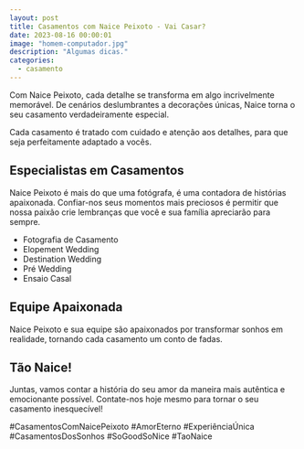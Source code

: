 ```yaml
---
layout: post
title: Casamentos com Naice Peixoto - Vai Casar?
date: 2023-08-16 00:00:01
image: "homem-computador.jpg"
description: "Algumas dicas."
categories:
  - casamento
---
```


Com Naice Peixoto, cada detalhe se transforma em algo incrivelmente memorável. De cenários deslumbrantes a decorações únicas, Naice torna o seu casamento verdadeiramente especial.

Cada casamento é tratado com cuidado e atenção aos detalhes, para que seja perfeitamente adaptado a vocês.

## Especialistas em Casamentos

Naice Peixoto é mais do que uma fotógrafa, é uma contadora de histórias apaixonada. Confiar-nos seus momentos mais preciosos é permitir que nossa paixão crie lembranças que você e sua família apreciarão para sempre.

- Fotografia de Casamento
- Elopement Wedding
- Destination Wedding
- Pré Wedding
- Ensaio Casal

## Equipe Apaixonada

Naice Peixoto e sua equipe são apaixonados por transformar sonhos em realidade, tornando cada casamento um conto de fadas.

## Tão Naice!

Juntas, vamos contar a história do seu amor da maneira mais autêntica e emocionante possível. Contate-nos hoje mesmo para tornar o seu casamento inesquecível!

#CasamentosComNaicePeixoto #AmorEterno #ExperiênciaÚnica #CasamentosDosSonhos #SoGoodSoNice #TaoNaice
